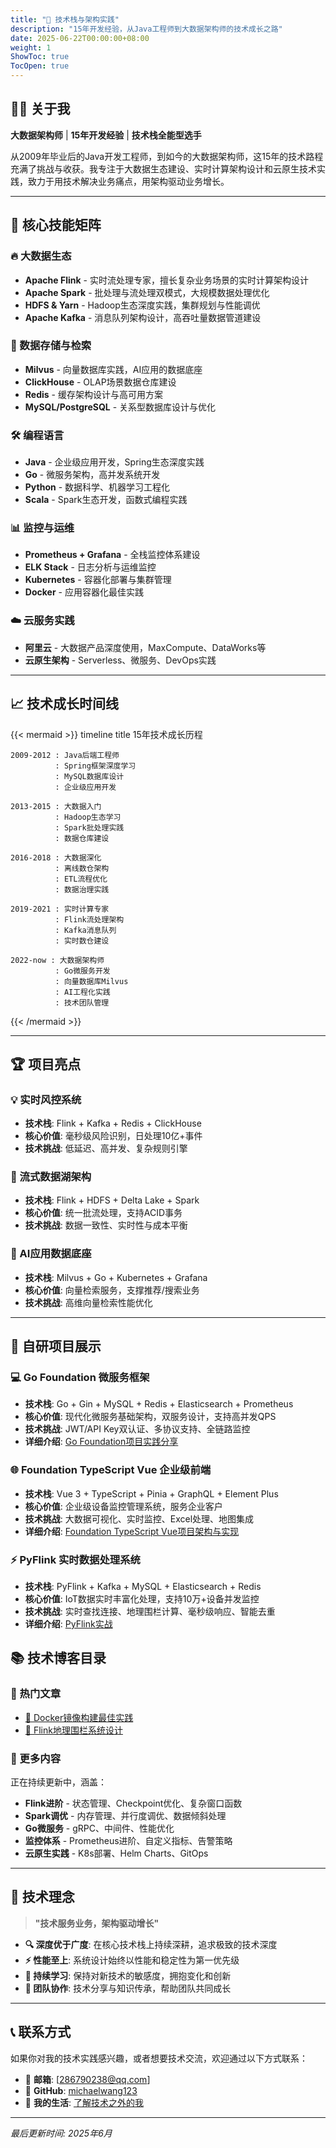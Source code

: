 ```yaml
---
title: "🚀 技术栈与架构实践"
description: "15年开发经验，从Java工程师到大数据架构师的技术成长之路"
date: 2025-06-22T00:00:00+08:00
weight: 1
ShowToc: true
TocOpen: true
---
```


## 👨‍💻 关于我

**大数据架构师** | **15年开发经验** | **技术栈全能型选手**

从2009年毕业后的Java开发工程师，到如今的大数据架构师，这15年的技术路程充满了挑战与收获。我专注于大数据生态建设、实时计算架构设计和云原生技术实践，致力于用技术解决业务痛点，用架构驱动业务增长。

---

## 🎯 核心技能矩阵

### 🔥 大数据生态
- **Apache Flink** - 实时流处理专家，擅长复杂业务场景的实时计算架构设计
- **Apache Spark** - 批处理与流处理双模式，大规模数据处理优化
- **HDFS & Yarn** - Hadoop生态深度实践，集群规划与性能调优
- **Apache Kafka** - 消息队列架构设计，高吞吐量数据管道建设

### 💾 数据存储与检索
- **Milvus** - 向量数据库实践，AI应用的数据底座
- **ClickHouse** - OLAP场景数据仓库建设
- **Redis** - 缓存架构设计与高可用方案
- **MySQL/PostgreSQL** - 关系型数据库设计与优化

### 🛠️ 编程语言
- **Java** - 企业级应用开发，Spring生态深度实践
- **Go** - 微服务架构，高并发系统开发
- **Python** - 数据科学、机器学习工程化
- **Scala** - Spark生态开发，函数式编程实践

### 📊 监控与运维
- **Prometheus + Grafana** - 全栈监控体系建设
- **ELK Stack** - 日志分析与运维监控
- **Kubernetes** - 容器化部署与集群管理
- **Docker** - 应用容器化最佳实践

### ☁️ 云服务实践
- **阿里云** - 大数据产品深度使用，MaxCompute、DataWorks等
- **云原生架构** - Serverless、微服务、DevOps实践

---

## 📈 技术成长时间线

{{< mermaid >}}
timeline
    title 15年技术成长历程
    
    2009-2012 : Java后端工程师
              : Spring框架深度学习
              : MySQL数据库设计
              : 企业级应用开发
    
    2013-2015 : 大数据入门
              : Hadoop生态学习
              : Spark批处理实践
              : 数据仓库建设
    
    2016-2018 : 大数据深化
              : 离线数仓架构
              : ETL流程优化
              : 数据治理实践
    
    2019-2021 : 实时计算专家
              : Flink流处理架构
              : Kafka消息队列
              : 实时数仓建设
    
    2022-now : 大数据架构师
              : Go微服务开发
              : 向量数据库Milvus
              : AI工程化实践
              : 技术团队管理
{{< /mermaid >}}

---

## 🏆 项目亮点

### 💡 实时风控系统
- **技术栈**: Flink + Kafka + Redis + ClickHouse
- **核心价值**: 毫秒级风险识别，日处理10亿+事件
- **技术挑战**: 低延迟、高并发、复杂规则引擎

### 🌊 流式数据湖架构
- **技术栈**: Flink + HDFS + Delta Lake + Spark
- **核心价值**: 统一批流处理，支持ACID事务
- **技术挑战**: 数据一致性、实时性与成本平衡

### 🤖 AI应用数据底座
- **技术栈**: Milvus + Go + Kubernetes + Grafana
- **核心价值**: 向量检索服务，支撑推荐/搜索业务
- **技术挑战**: 高维向量检索性能优化

---

## 🚀 自研项目展示

### 💻 Go Foundation 微服务框架
- **技术栈**: Go + Gin + MySQL + Redis + Elasticsearch + Prometheus
- **核心价值**: 现代化微服务基础架构，双服务设计，支持高并发QPS
- **技术挑战**: JWT/API Key双认证、多协议支持、全链路监控
- **详细介绍**: [Go Foundation项目实践分享](/posts/myself/the_skill_learnd/golang/go-foundation-project-readme/)

### 🌐 Foundation TypeScript Vue 企业级前端
- **技术栈**: Vue 3 + TypeScript + Pinia + GraphQL + Element Plus
- **核心价值**: 企业级设备监控管理系统，服务企业客户
- **技术挑战**: 大数据可视化、实时监控、Excel处理、地图集成
- **详细介绍**: [Foundation TypeScript Vue项目架构与实现](/posts/myself/the_skill_learnd/front/vue/foundation-typescript-vue-project-readme/)

### ⚡ PyFlink 实时数据处理系统
- **技术栈**: PyFlink + Kafka + MySQL + Elasticsearch + Redis
- **核心价值**: IoT数据实时丰富化处理，支持10万+设备并发监控
- **技术挑战**: 实时查找连接、地理围栏计算、毫秒级响应、智能去重
- **详细介绍**: [PyFlink实战](/posts/myself/the_skill_learnd/flink-python/flink-python-project-readme/)

## 📚 技术博客目录

### 🔗 热门文章

- [🐳 Docker镜像构建最佳实践](/posts/myself/the_skill_learnd/docker/docker-image-build/)
- [🚀 Flink地理围栏系统设计](/posts/myself/the_skill_learnd/flink/blog_geo_fence_system/)

### 📖 更多内容
正在持续更新中，涵盖：
- **Flink进阶** - 状态管理、Checkpoint优化、复杂窗口函数
- **Spark调优** - 内存管理、并行度调优、数据倾斜处理  
- **Go微服务** - gRPC、中间件、性能优化
- **监控体系** - Prometheus进阶、自定义指标、告警策略
- **云原生实践** - K8s部署、Helm Charts、GitOps

---

## 🎨 技术理念

> **"技术服务业务，架构驱动增长"**

- **🔍 深度优于广度**: 在核心技术栈上持续深耕，追求极致的技术深度
- **⚡ 性能至上**: 系统设计始终以性能和稳定性为第一优先级  
- **🔄 持续学习**: 保持对新技术的敏感度，拥抱变化和创新
- **👥 团队协作**: 技术分享与知识传承，帮助团队共同成长

---

## 📞 联系方式

如果你对我的技术实践感兴趣，或者想要技术交流，欢迎通过以下方式联系：

- 📧 **邮箱**: [286790238@qq.com]
- 🐙 **GitHub**: [michaelwang123](https://github.com/michaelwang123)
- 🌟 **我的生活**: [了解技术之外的我](/posts/mylife/)

---

*最后更新时间: 2025年6月*

